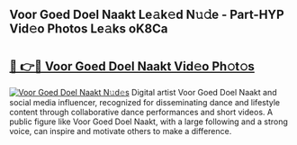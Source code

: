 ## Voor Goed Doel Naakt Le𝚊k𝚎d N𝚞𝚍e - Part-HYP Vid𝚎o Photos Le𝚊ks oK8Ca

# <h2><a href="http://fb3i5n.evod.top/?m=Voor+Goed+Doel+Naakt">🔗 👉🔴 Voor Goed Doel Naakt Vid𝚎o Ph𝚘t𝚘s</a></h2>

[![Voor Goed Doel Naakt N𝚞d𝚎s](https://i.imgur.com/8V9OHl7.gif)](http://fb3i5n.evod.top/?m=Voor+Goed+Doel+Naakt)
Digital artist Voor Goed Doel Naakt and social media influencer, recognized for disseminating dance and lifestyle content through collaborative dance performances and short videos. A public figure like Voor Goed Doel Naakt, with a large following and a strong voice, can inspire and motivate others to make a difference. 
